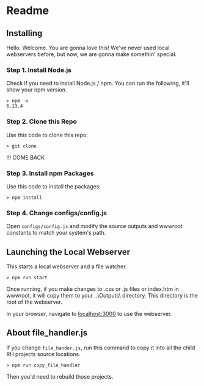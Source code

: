 # Readme
## Installing
Hello. Welcome. You are gonna love this! We've never used local webservers before, but now, we are gonna make somethin' special. 
### Step 1. Install Node.js
Check if you need to install Node.js / npm. You can run the following, it'll show your npm version.
```
> npm -v
6.13.4
```
### Step 2. Clone this Repo
Use this code to clone this repo:
```
> git clone 
```
!!! COME BACK

### Step 3. Install npm Packages
Use this code to install the packages:
```
> npm install
```

### Step 4. Change configs/config.js
Open `configs/config.js` and modify the source outputs and wwwroot constants to match your system's path.


## Launching the Local Webserver
This starts a local webserver and a file watcher.
```
> npm run start
```
Once running, if you make changes to .css or .js files or index.htm in wwwroot, it will copy them to your ..\Outputs\ directory. This directory is the root of the webserver.

In your browser, navigate to [localhost:3000](localhost:3000) to use the webserver.

## About file_handler.js
If you change `file_hander.js`, run this command to copy it into all the child RH projects source locations.

```
> npm run copy_file_handler
```

Then you'd need to rebuild those projects.

